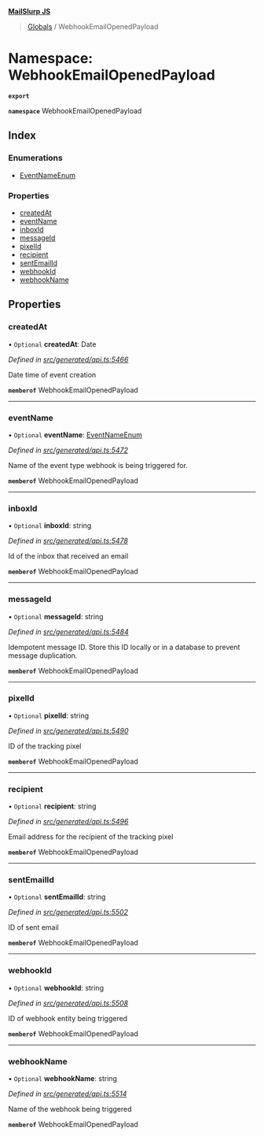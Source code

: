 **[MailSlurp JS](../README.md)**

> [Globals](../README.md) / WebhookEmailOpenedPayload

# Namespace: WebhookEmailOpenedPayload

**`export`** 

**`namespace`** WebhookEmailOpenedPayload

## Index

### Enumerations

* [EventNameEnum](../enums/webhookemailopenedpayload.eventnameenum.md)

### Properties

* [createdAt](webhookemailopenedpayload.md#createdat)
* [eventName](webhookemailopenedpayload.md#eventname)
* [inboxId](webhookemailopenedpayload.md#inboxid)
* [messageId](webhookemailopenedpayload.md#messageid)
* [pixelId](webhookemailopenedpayload.md#pixelid)
* [recipient](webhookemailopenedpayload.md#recipient)
* [sentEmailId](webhookemailopenedpayload.md#sentemailid)
* [webhookId](webhookemailopenedpayload.md#webhookid)
* [webhookName](webhookemailopenedpayload.md#webhookname)

## Properties

### createdAt

• `Optional` **createdAt**: Date

*Defined in [src/generated/api.ts:5466](https://github.com/mailslurp/mailslurp-client/blob/d7397d3/src/generated/api.ts#L5466)*

Date time of event creation

**`memberof`** WebhookEmailOpenedPayload

___

### eventName

• `Optional` **eventName**: [EventNameEnum](../enums/webhookemailopenedpayload.eventnameenum.md)

*Defined in [src/generated/api.ts:5472](https://github.com/mailslurp/mailslurp-client/blob/d7397d3/src/generated/api.ts#L5472)*

Name of the event type webhook is being triggered for.

**`memberof`** WebhookEmailOpenedPayload

___

### inboxId

• `Optional` **inboxId**: string

*Defined in [src/generated/api.ts:5478](https://github.com/mailslurp/mailslurp-client/blob/d7397d3/src/generated/api.ts#L5478)*

Id of the inbox that received an email

**`memberof`** WebhookEmailOpenedPayload

___

### messageId

• `Optional` **messageId**: string

*Defined in [src/generated/api.ts:5484](https://github.com/mailslurp/mailslurp-client/blob/d7397d3/src/generated/api.ts#L5484)*

Idempotent message ID. Store this ID locally or in a database to prevent message duplication.

**`memberof`** WebhookEmailOpenedPayload

___

### pixelId

• `Optional` **pixelId**: string

*Defined in [src/generated/api.ts:5490](https://github.com/mailslurp/mailslurp-client/blob/d7397d3/src/generated/api.ts#L5490)*

ID of the tracking pixel

**`memberof`** WebhookEmailOpenedPayload

___

### recipient

• `Optional` **recipient**: string

*Defined in [src/generated/api.ts:5496](https://github.com/mailslurp/mailslurp-client/blob/d7397d3/src/generated/api.ts#L5496)*

Email address for the recipient of the tracking pixel

**`memberof`** WebhookEmailOpenedPayload

___

### sentEmailId

• `Optional` **sentEmailId**: string

*Defined in [src/generated/api.ts:5502](https://github.com/mailslurp/mailslurp-client/blob/d7397d3/src/generated/api.ts#L5502)*

ID of sent email

**`memberof`** WebhookEmailOpenedPayload

___

### webhookId

• `Optional` **webhookId**: string

*Defined in [src/generated/api.ts:5508](https://github.com/mailslurp/mailslurp-client/blob/d7397d3/src/generated/api.ts#L5508)*

ID of webhook entity being triggered

**`memberof`** WebhookEmailOpenedPayload

___

### webhookName

• `Optional` **webhookName**: string

*Defined in [src/generated/api.ts:5514](https://github.com/mailslurp/mailslurp-client/blob/d7397d3/src/generated/api.ts#L5514)*

Name of the webhook being triggered

**`memberof`** WebhookEmailOpenedPayload

